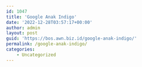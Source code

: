 ```yaml
---
id: 1047
title: 'Google Anak Indigo'
date: '2022-12-28T03:57:17+00:00'
author: admin
layout: post
guid: 'https://bos.awn.biz.id/google-anak-indigo/'
permalink: /google-anak-indigo/
categories:
    - Uncategorized
---
```


